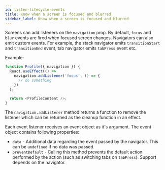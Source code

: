 ```yaml
---
id: listen-lifecycle-events
title: Know when a screen is focused and blurred
sidebar_label: Know when a screen is focused and blurred
---
```


Screens can add listeners on the `navigation` prop. By default, `focus` and `blur` events are fired when focused screen changes. Navigators can also emit custom events. For example, the stack navigator emits `transitionStart` and `transitionEnd` event, tab navigator emits `tabPress` event etc.

Example:

```js
function Profile({ navigation }) {
  React.useEffect(() =>
    navigation.addListener('focus', () => {
      // do something
    })
  );

  return <ProfileContent />;
}
```

The `navigation.addListener` method returns a function to remove the listener which can be returned as the cleanup function in an effect.

Each event listener receives an event object as it's argument. The event object contains following properties:

- `data` - Additional data regarding the event passed by the navigator. This can be `undefined` if no data was passed.
- `preventDefault` - Calling this method prevents the default action performed by the action (such as switching tabs on `tabPress`). Support depends on the navigator.
